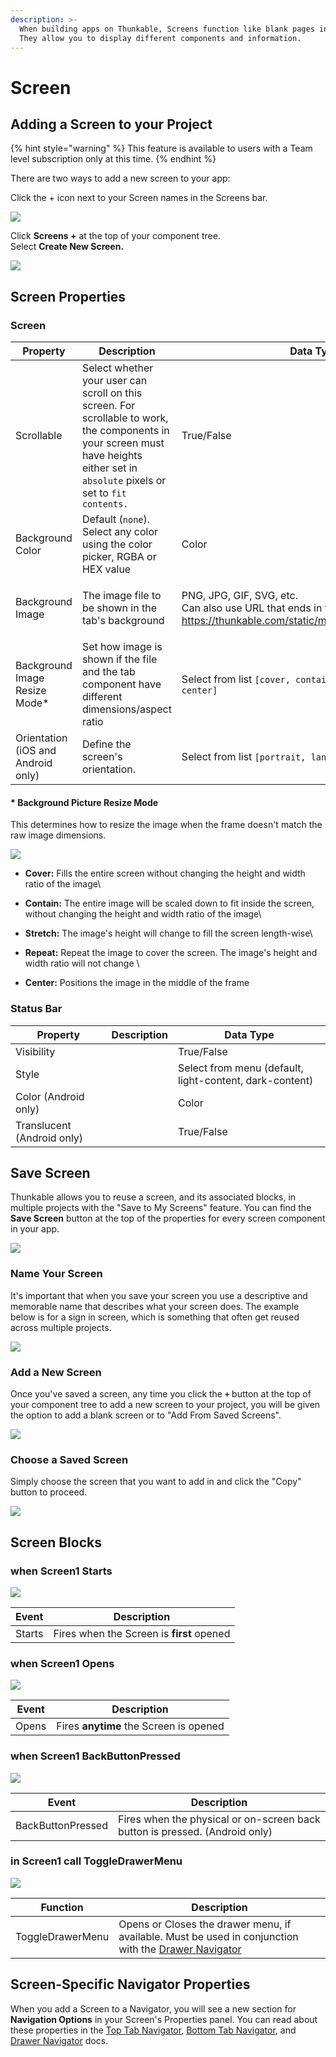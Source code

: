 ```yaml
---
description: >-
  When building apps on Thunkable, Screens function like blank pages in a book.
  They allow you to display different components and information.
---
```


# Screen

## Adding a Screen to your Project

{% hint style="warning" %}
This feature is available to users with a Team level subscription only at this time.&#x20;
{% endhint %}

There are two ways to add a new screen to your app:

Click the + icon next to your Screen names in the Screens bar.

![](.gitbook/assets/screen-shot-2021-04-12-at-8.06.10-am.png)

Click **Screens +** at the top of your component tree. \
Select **Create New Screen.**

![](.gitbook/assets/screen-shot-2021-04-08-at-5.11.05-pm.png)

## Screen Properties

### Screen

| Property                           | Description                                                                                                                                                                           | Data Type                                                                                                                                                                                                    |
| ---------------------------------- | ------------------------------------------------------------------------------------------------------------------------------------------------------------------------------------- | ------------------------------------------------------------------------------------------------------------------------------------------------------------------------------------------------------------ |
| Scrollable                         | Select whether your user can scroll on this screen. For scrollable to work, the components in your screen must have heights either set in `absolute` pixels or set to `fit contents.` | True/False                                                                                                                                                                                                   |
| Background Color                   | Default (`none`). Select any color using the color picker, RGBA or HEX value                                                                                                          | Color                                                                                                                                                                                                        |
| Background Image                   | The image file to be shown in the tab's background                                                                                                                                    | <p>PNG, JPG, GIF, SVG, etc.<br>Can also use URL that ends in file extension (eg <a href="https://thunkable.com/static/media/logo.ba96eb83.png">https://thunkable.com/static/media/logo.ba96eb83.png</a>)</p> |
| Background Image Resize Mode\*     | Set how image is shown if the file and the tab component have different dimensions/aspect ratio                                                                                       | Select from list `[cover, contain, stretch, repeat, center]`                                                                                                                                                 |
| Orientation (iOS and Android only) | Define the screen's orientation.                                                                                                                                                      | Select from list `[portrait, landscape, auto]`                                                                                                                                                               |

#### \* Background Picture Resize Mode

This determines how to resize the image when the frame doesn't match the raw image dimensions.

![](<.gitbook/assets/image (85).png>)

* **Cover:** Fills the entire screen without changing the height and width ratio of the image\

* **Contain:** The entire image will be scaled down to fit inside the screen, without changing the height and width ratio of the image\

* **Stretch:** The image's height will change to fill the screen length-wise\

* **Repeat:** Repeat the image to cover the screen. The image's height and width ratio will not change  \

* **Center:** Positions the image in the middle of the frame

### Status Bar

| Property                   | Description | Data Type                                               |
| -------------------------- | ----------- | ------------------------------------------------------- |
| Visibility                 |             | True/False                                              |
| Style                      |             | Select from menu (default, light-content, dark-content) |
| Color (Android only)       |             | Color                                                   |
| Translucent (Android only) |             | True/False                                              |



## Save Screen

Thunkable allows you to reuse a screen, and its associated blocks, in multiple projects with the "Save to My Screens" feature. You can find the **Save Screen** button at the top of the properties for every screen component in your app.

![](.gitbook/assets/screen-shot-2021-10-01-at-9.59.01-am.png)

### Name Your Screen

It's important that when you save your screen you use a descriptive and memorable name that describes what your screen does. The example below is for a sign in screen, which is something that often get reused across multiple projects.

![](.gitbook/assets/03\_name\_screen.png)

### Add a New Screen

Once you've saved a screen, any time you click the **`+`** button at the top of your component tree to add a new screen to your project, you will be given the option to add a blank screen or to "Add From Saved Screens".

![](.gitbook/assets/screen-shot-2021-10-01-at-10.00.23-am.png)

### Choose a Saved Screen

Simply choose the screen that you want to add in and click the "Copy" button to proceed.

![](.gitbook/assets/05\_choose\_screen.png)

## Screen Blocks&#x20;

### when Screen1 Starts

![](.gitbook/assets/screen-starts.png)

| Event  | Description                               |
| ------ | ----------------------------------------- |
| Starts | Fires when the Screen is **first** opened |

### when Screen1 Opens

![](.gitbook/assets/screen-opens.png)

| Event | Description                            |
| ----- | -------------------------------------- |
| Opens | Fires **anytime** the Screen is opened |

### when Screen1 BackButtonPressed

![](.gitbook/assets/screen-back-button-pressed.png)

| Event             | Description                                                                 |
| ----------------- | --------------------------------------------------------------------------- |
| BackButtonPressed | Fires when the physical or on-screen back button is pressed. (Android only) |

### in Screen1 call ToggleDrawerMenu

![](.gitbook/assets/screen-toggle-drawer-menu.png)

| Function         | Description                                                                                                                 |
| ---------------- | --------------------------------------------------------------------------------------------------------------------------- |
| ToggleDrawerMenu | Opens or Closes the drawer menu, if available. Must be used in conjunction with the [Drawer Navigator](drawer-navigator.md) |

## Screen-Specific Navigator Properties

When you add a Screen to a Navigator, you will see a new section for **Navigation Options** in your Screen's Properties panel. You can read about these properties in the [Top Tab Navigator](top-tab-navigator.md#screen-specific-tab-navigator-properties), [Bottom Tab Navigator](bottom-tab-navigator.md#screen-specific-tab-navigator-properties), and [Drawer Navigator](drawer-navigator.md#screen-specific-drawer-navigator-properties) docs.
